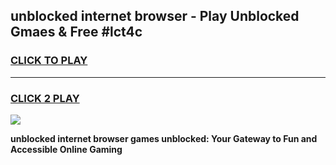 
## unblocked internet browser - Play Unblocked Gmaes & Free #lct4c
<h3>
<a href="https://news.freeplayer.one?title=unblocked_internet_browser&ref=24F">CLICK TO PLAY</a></h3>
<hr>

<h3>
<a href="https://news.freeplayer.one?title=unblocked_internet_browser&ref=24F">CLICK 2 PLAY</a>
  
</h3>

<a href="https://news.freeplayer.one?title=unblocked_internet_browser&ref=24F/"><img src="https://clearcache.store/games.png"></a>


**unblocked internet browser games unblocked: Your Gateway to Fun and Accessible Online Gaming**
